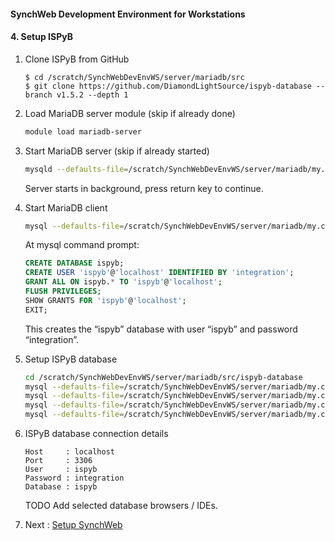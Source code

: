 #### SynchWeb Development Environment for Workstations
#### 4. Setup ISPyB
1. Clone ISPyB from GitHub
   ```
   $ cd /scratch/SynchWebDevEnvWS/server/mariadb/src
   $ git clone https://github.com/DiamondLightSource/ispyb-database --branch v1.5.2 --depth 1
   ```

1. Load MariaDB server module (skip if already done)
   ```bash
   module load mariadb-server
   ```

1. Start MariaDB server (skip if already started)
   ```bash
   mysqld --defaults-file=/scratch/SynchWebDevEnvWS/server/mariadb/my.cnf &
   ```
   Server starts in background, press return key to continue.

1. Start MariaDB client
   ```bash
   mysql --defaults-file=/scratch/SynchWebDevEnvWS/server/mariadb/my.cnf --user=root
   ```
   At mysql command prompt:
   ```sql
   CREATE DATABASE ispyb;
   CREATE USER 'ispyb'@'localhost' IDENTIFIED BY 'integration';
   GRANT ALL ON ispyb.* TO 'ispyb'@'localhost';
   FLUSH PRIVILEGES;
   SHOW GRANTS FOR 'ispyb'@'localhost';
   EXIT;
   ```
   This creates the “ispyb” database with user “ispyb” and password “integration”.

1. Setup ISPyB database
   ```bash
   cd /scratch/SynchWebDevEnvWS/server/mariadb/src/ispyb-database
   mysql --defaults-file=/scratch/SynchWebDevEnvWS/server/mariadb/my.cnf --user=root ispyb < schema/tables.sql
   mysql --defaults-file=/scratch/SynchWebDevEnvWS/server/mariadb/my.cnf --user=root ispyb < schema/lookups.sql
   mysql --defaults-file=/scratch/SynchWebDevEnvWS/server/mariadb/my.cnf --user=root ispyb < schema/routines.sql
   mysql --defaults-file=/scratch/SynchWebDevEnvWS/server/mariadb/my.cnf --user=root ispyb < schema/data.sql
   ```

1. ISPyB database connection details
   ```
   Host     : localhost
   Port     : 3306
   User     : ispyb
   Password : integration
   Database : ispyb
   ```
   TODO Add selected database browsers / IDEs.

1. Next : [Setup SynchWeb](./5.SetupSynchWeb.md)
